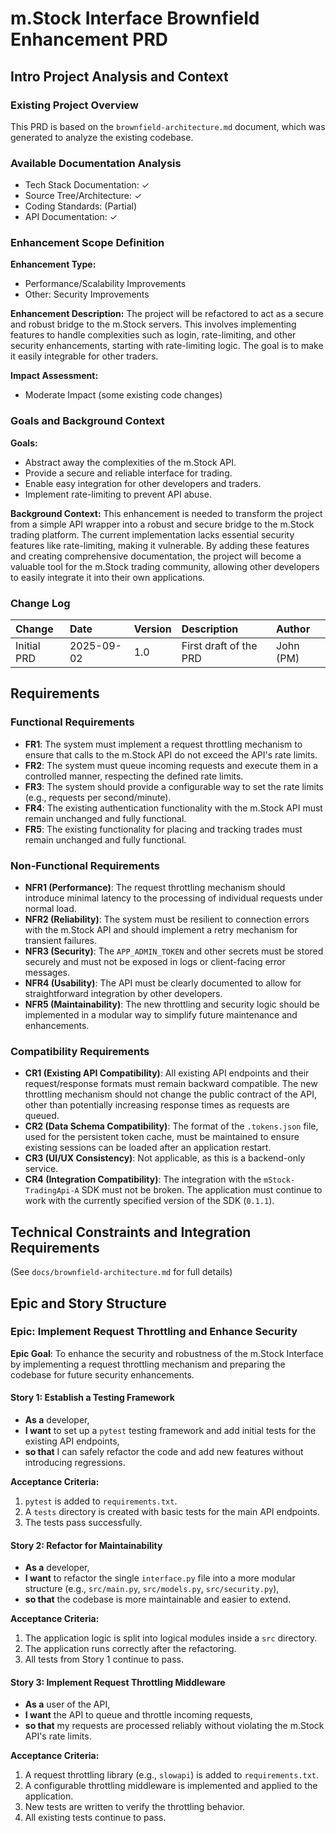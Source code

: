 # m.Stock Interface Brownfield Enhancement PRD

## Intro Project Analysis and Context

### Existing Project Overview

This PRD is based on the `brownfield-architecture.md` document, which was generated to analyze the existing codebase.

### Available Documentation Analysis

- Tech Stack Documentation: ✓
- Source Tree/Architecture: ✓
- Coding Standards: (Partial)
- API Documentation: ✓

### Enhancement Scope Definition

**Enhancement Type:**
- Performance/Scalability Improvements
- Other: Security Improvements

**Enhancement Description:**
The project will be refactored to act as a secure and robust bridge to the m.Stock servers. This involves implementing features to handle complexities such as login, rate-limiting, and other security enhancements, starting with rate-limiting logic. The goal is to make it easily integrable for other traders.

**Impact Assessment:**
- Moderate Impact (some existing code changes)

### Goals and Background Context

**Goals:**
- Abstract away the complexities of the m.Stock API.
- Provide a secure and reliable interface for trading.
- Enable easy integration for other developers and traders.
- Implement rate-limiting to prevent API abuse.

**Background Context:**
This enhancement is needed to transform the project from a simple API wrapper into a robust and secure bridge to the m.Stock trading platform. The current implementation lacks essential security features like rate-limiting, making it vulnerable. By adding these features and creating comprehensive documentation, the project will become a valuable tool for the m.Stock trading community, allowing other developers to easily integrate it into their own applications.

### Change Log

| Change | Date | Version | Description | Author |
| :--- | :--- | :--- | :--- | :--- |
| Initial PRD | 2025-09-02 | 1.0 | First draft of the PRD | John (PM) |

## Requirements

### Functional Requirements

- **FR1**: The system must implement a request throttling mechanism to ensure that calls to the m.Stock API do not exceed the API's rate limits.
- **FR2**: The system must queue incoming requests and execute them in a controlled manner, respecting the defined rate limits.
- **FR3**: The system should provide a configurable way to set the rate limits (e.g., requests per second/minute).
- **FR4**: The existing authentication functionality with the m.Stock API must remain unchanged and fully functional.
- **FR5**: The existing functionality for placing and tracking trades must remain unchanged and fully functional.

### Non-Functional Requirements

- **NFR1 (Performance)**: The request throttling mechanism should introduce minimal latency to the processing of individual requests under normal load.
- **NFR2 (Reliability)**: The system must be resilient to connection errors with the m.Stock API and should implement a retry mechanism for transient failures.
- **NFR3 (Security)**: The `APP_ADMIN_TOKEN` and other secrets must be stored securely and must not be exposed in logs or client-facing error messages.
- **NFR4 (Usability)**: The API must be clearly documented to allow for straightforward integration by other developers.
- **NFR5 (Maintainability)**: The new throttling and security logic should be implemented in a modular way to simplify future maintenance and enhancements.

### Compatibility Requirements

- **CR1 (Existing API Compatibility)**: All existing API endpoints and their request/response formats must remain backward compatible. The new throttling mechanism should not change the public contract of the API, other than potentially increasing response times as requests are queued.
- **CR2 (Data Schema Compatibility)**: The format of the `.tokens.json` file, used for the persistent token cache, must be maintained to ensure existing sessions can be loaded after an application restart.
- **CR3 (UI/UX Consistency)**: Not applicable, as this is a backend-only service.
- **CR4 (Integration Compatibility)**: The integration with the `mStock-TradingApi-A` SDK must not be broken. The application must continue to work with the currently specified version of the SDK (`0.1.1`).

## Technical Constraints and Integration Requirements

(See `docs/brownfield-architecture.md` for full details)

## Epic and Story Structure

### Epic: Implement Request Throttling and Enhance Security

**Epic Goal**: To enhance the security and robustness of the m.Stock Interface by implementing a request throttling mechanism and preparing the codebase for future security enhancements.

#### Story 1: Establish a Testing Framework

- **As a** developer,
- **I want** to set up a `pytest` testing framework and add initial tests for the existing API endpoints,
- **so that** I can safely refactor the code and add new features without introducing regressions.

**Acceptance Criteria:**
1. `pytest` is added to `requirements.txt`.
2. A `tests` directory is created with basic tests for the main API endpoints.
3. The tests pass successfully.

#### Story 2: Refactor for Maintainability

- **As a** developer,
- **I want** to refactor the single `interface.py` file into a more modular structure (e.g., `src/main.py`, `src/models.py`, `src/security.py`),
- **so that** the codebase is more maintainable and easier to extend.

**Acceptance Criteria:**
1. The application logic is split into logical modules inside a `src` directory.
2. The application runs correctly after the refactoring.
3. All tests from Story 1 continue to pass.

#### Story 3: Implement Request Throttling Middleware

- **As a** user of the API,
- **I want** the API to queue and throttle incoming requests,
- **so that** my requests are processed reliably without violating the m.Stock API's rate limits.

**Acceptance Criteria:**
1. A request throttling library (e.g., `slowapi`) is added to `requirements.txt`.
2. A configurable throttling middleware is implemented and applied to the application.
3. New tests are written to verify the throttling behavior.
4. All existing tests continue to pass.

